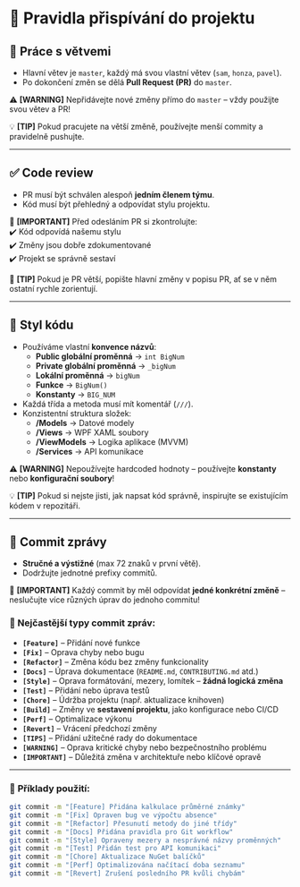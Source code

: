 # 📜 Pravidla přispívání do projektu  

## 🔄 Práce s větvemi  
- Hlavní větev je `master`, každý má svou vlastní větev (`sam`, `honza`, `pavel`).  
- Po dokončení změn se dělá **Pull Request (PR)** do `master`.  

⚠️ **[WARNING]** Nepřidávejte nové změny přímo do `master` – vždy použijte svou větev a PR!  

💡 **[TIP]** Pokud pracujete na větší změně, používejte menší commity a pravidelně pushujte.  

---

## ✅ Code review  
- PR musí být schválen alespoň **jedním členem týmu**.  
- Kód musí být přehledný a odpovídat stylu projektu.  

📌 **[IMPORTANT]** Před odesláním PR si zkontrolujte:  
✔️ Kód odpovídá našemu stylu  
✔️ Změny jsou dobře zdokumentované  
✔️ Projekt se správně sestaví  

👀 **[TIP]** Pokud je PR větší, popište hlavní změny v popisu PR, ať se v něm ostatní rychle zorientují.  

---

## 📏 Styl kódu  
- Používáme vlastní **konvence názvů**:  
  - **Public globální proměnná** → `int BigNum`  
  - **Private globální proměnná** → `_bigNum`  
  - **Lokální proměnná** → `bigNum`  
  - **Funkce** → `BigNum()`  
  - **Konstanty** → `BIG_NUM`  
- Každá třída a metoda musí mít komentář (`///`).  
- Konzistentní struktura složek:  
  - **/Models** → Datové modely  
  - **/Views** → WPF XAML soubory  
  - **/ViewModels** → Logika aplikace (MVVM)  
  - **/Services** → API komunikace  

⚠️ **[WARNING]** Nepoužívejte hardcoded hodnoty – používejte **konstanty** nebo **konfigurační soubory**!  

💡 **[TIP]** Pokud si nejste jisti, jak napsat kód správně, inspirujte se existujícím kódem v repozitáři.  

---

## 🚀 Commit zprávy  
- **Stručné a výstižné** (max 72 znaků v první větě).  
- Dodržujte jednotné prefixy commitů.  

📌 **[IMPORTANT]** Každý commit by měl odpovídat **jedné konkrétní změně** – neslučujte více různých úprav do jednoho commitu!  

### 🚀 Nejčastější typy commit zpráv:  
- **`[Feature]`** – Přidání nové funkce  
- **`[Fix]`** – Oprava chyby nebo bugu  
- **`[Refactor]`** – Změna kódu bez změny funkcionality  
- **`[Docs]`** – Úprava dokumentace (`README.md`, `CONTRIBUTING.md` atd.)  
- **`[Style]`** – Oprava formátování, mezery, lomítek – **žádná logická změna**  
- **`[Test]`** – Přidání nebo úprava testů  
- **`[Chore]`** – Údržba projektu (např. aktualizace knihoven)  
- **`[Build]`** – Změny ve **sestavení projektu**, jako konfigurace nebo CI/CD  
- **`[Perf]`** – Optimalizace výkonu  
- **`[Revert]`** – Vrácení předchozí změny  
- **`[TIPS]`** – Přidání užitečné rady do dokumentace  
- **`[WARNING]`** – Oprava kritické chyby nebo bezpečnostního problému  
- **`[IMPORTANT]`** – Důležitá změna v architektuře nebo klíčové opravě  

---

### 📌 **Příklady použití:**  
```bash
git commit -m "[Feature] Přidána kalkulace průměrné známky"
git commit -m "[Fix] Opraven bug ve výpočtu absence"
git commit -m "[Refactor] Přesunutí metody do jiné třídy"
git commit -m "[Docs] Přidána pravidla pro Git workflow"
git commit -m "[Style] Opraveny mezery a nesprávné názvy proměnných"
git commit -m "[Test] Přidán test pro API komunikaci"
git commit -m "[Chore] Aktualizace NuGet balíčků"
git commit -m "[Perf] Optimalizována načítací doba seznamu"
git commit -m "[Revert] Zrušení posledního PR kvůli chybám"
